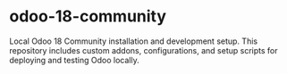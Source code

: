 # odoo-18-community
 Local Odoo 18 Community installation and development setup. This repository includes custom addons, configurations, and setup scripts for deploying and testing Odoo locally.
